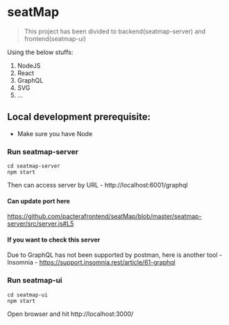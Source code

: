 # seatMap

> This project has been divided to backend(seatmap-server) and frontend(seatmap-ui)

Using the below stuffs:

1. NodeJS
2. React
3. GraphQL
4. SVG
5. ...

## Local development prerequisite:

* Make sure you have Node

### Run seatmap-server

```
cd seatmap-server
npm start
```

Then can access server by URL - http://localhost:6001/graphql

#### Can update port here 

https://github.com/pacterafrontend/seatMap/blob/master/seatmap-server/src/server.js#L5

#### If you want to check this server

Due to GraphQL has not been supported by postman, here is another tool - Insomnia - https://support.insomnia.rest/article/61-graphql

### Run seatmap-ui

```
cd seatmap-ui
npm start
```

Open browser and hit http://localhost:3000/

